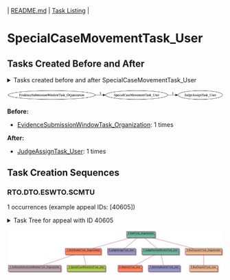 | [README.md](/README.md) | [Task Listing](tasklist.md) |

# SpecialCaseMovementTask_User

## Tasks Created Before and After

<details><summary>Tasks created before and after SpecialCaseMovementTask_User</summary>

```
digraph G {
rankdir="LR";
"SpecialCaseMovementTask_User" -> "JudgeAssignTask_User" [label=1]
"EvidenceSubmissionWindowTask_Organization" -> "SpecialCaseMovementTask_User" [label=1]
}
```
</details>

![SpecialCaseMovementTask_User](dot/SpecialCaseMovementTask_User.dot.png)

**Before:**

   * [EvidenceSubmissionWindowTask_Organization](EvidenceSubmissionWindowTask_Organization.md): 1 times

**After:**

   * [JudgeAssignTask_User](JudgeAssignTask_User.md): 1 times

## Task Creation Sequences

### RTO.DTO.ESWTO.SCMTU

1 occurrences (example appeal IDs: [40605])

<details><summary>Task Tree for appeal with ID 40605</summary>

```
@startuml
object 0.RootTask_Organization #66c2a5
object 1.DistributionTask_Organization #fc8d62
object 2.EvidenceSubmissionWindowTask_Organization #b3b3b3
object 3.SpecialCaseMovementTask_User #a6d854
object 4.JudgeAssignTask_User #8da0cb
object 5.JudgeDecisionReviewTask_User #66c2a5
object 6.AttorneyTask_User #fc8d62
object 7.AttorneyRewriteTask_User #8da0cb
object 8.BvaDispatchTask_Organization #e5c494
object 9.BvaDispatchTask_User #e5c494
0.RootTask_Organization -- 1.DistributionTask_Organization
1.DistributionTask_Organization -- 2.EvidenceSubmissionWindowTask_Organization
1.DistributionTask_Organization -- 3.SpecialCaseMovementTask_User
0.RootTask_Organization -- 4.JudgeAssignTask_User
0.RootTask_Organization -- 5.JudgeDecisionReviewTask_User
5.JudgeDecisionReviewTask_User -- 6.AttorneyTask_User
5.JudgeDecisionReviewTask_User -- 7.AttorneyRewriteTask_User
0.RootTask_Organization -- 8.BvaDispatchTask_Organization
8.BvaDispatchTask_Organization -- 9.BvaDispatchTask_User
@enduml
```
</details>

![RTO.DTO.ESWTO.SCMTU-40605](uml/RTO.DTO.ESWTO.SCMTU-40605.png)

